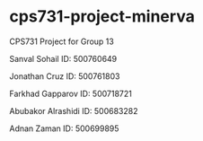 # cps731-project-minerva
CPS731 Project for Group 13

Sanval Sohail ID: 500760649

Jonathan Cruz ID: 500761803

Farkhad Gapparov ID: 500718721

Abubakor Alrashidi ID: 500683282

Adnan Zaman ID: 500699895
